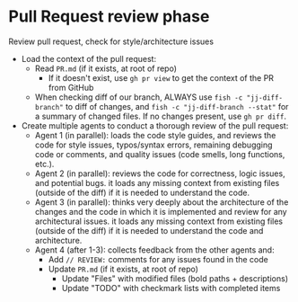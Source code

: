 
# Pull Request review phase

Review pull request, check for style/architecture issues

* Load the context of the pull request:
  * Read `PR.md` (if it exists, at root of repo)
    * If it doesn't exist, use `gh pr view` to get the context of the PR from GitHub
  * When checking diff of our branch, ALWAYS use `fish -c "jj-diff-branch"` to diff of changes, and
    `fish -c "jj-diff-branch --stat"` for a summary of changed files. If no changes present, use `gh
    pr diff`.
* Create multiple agents to conduct a thorough review of the pull request:
  * Agent 1 (in parallel): loads the code style guides, and reviews the code for style issues,
    typos/syntax errors, remaining debugging code or comments, and quality issues (code smells, long
    functions, etc.).
  * Agent 2 (in parallel): reviews the code for correctness, logic issues, and potential bugs. it
    loads any missing context from existing files (outside of the diff) if it is needed to
    understand the code.
  * Agent 3 (in parallel): thinks very deeply about the architecture of the changes and the code in
    which it is implemented and review for any architectural issues. it loads any missing context
    from existing files (outside of the diff) if it is needed to understand the code and
    architecture.
  * Agent 4 (after 1-3): collects feedback from the other agents and:
    * Add `// REVIEW:` comments for any issues found in the code
    * Update `PR.md` (if it exists, at root of repo)
      * Update "Files" with modified files (bold paths + descriptions)
      * Update "TODO" with checkmark lists with completed items
